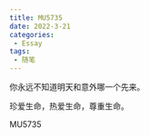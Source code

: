 ```yaml
---
title: MU5735
date: 2022-3-21
categories:
 - Essay
tags:
 - 随笔
---
```


你永远不知道明天和意外哪一个先来。

珍爱生命，热爱生命，尊重生命。

MU5735
